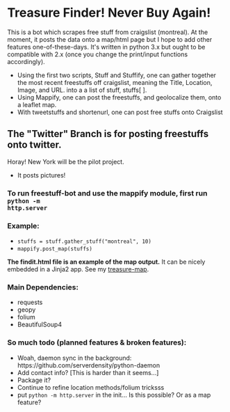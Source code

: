 # Treasure Finder! Never Buy Again!
This is a bot which scrapes free stuff from craigslist (montreal). At the moment, it posts the data onto a map/html page but I hope to add other features one-of-these-days. It's written in python 3.x but ought to be compatible with 2.x (once you change the print/input functions accordingly).

- Using the first two scripts, Stuff  and Stuffify, one can gather together the most recent freestuffs off craigslist, meaning the 
Title, Location, Image, and URL. into a a list of stuff, stuffs[ ]. 
- Using Mappify, one can post the freestuffs, and geolocalize them, onto a leaflet map.
- With tweetstuffs and shortenurl, one can post free stuffs onto Craigslist

## The "Twitter" Branch is for posting freestuffs onto twitter. 
Horay! New York will be the pilot project.
- It posts pictures!

### To run freestuff-bot and use the mappify module, first run <code>python -m http.server</code>
### Example:
* <code>stuffs = stuff.gather_stuff("montreal", 10)</code>
* <code>mappify.post_map(stuffs)</code> 

<b>The findit.html file is an example of the map output.</b> It can be nicely embedded in a Jinja2 app. See my  [treasure-map](https://github.com/polypmer/treasure-map).

### Main Dependencies:
<ul>
<li>requests</li>
<li>geopy</li>
<li>folium</li>
<li>BeautifulSoup4</li>
</ul>

### So much todo (planned features & broken features):
<ul>
  <li>Woah, daemon sync in the background: https://github.com/serverdensity/python-daemon</li>
  <li>Add contact info? [This is harder than it seems...]</li>
  <li>Package it?</li>
  <li>Continue to refine location methods/folium tricksss</li>
  <li>put <code>python -m http.server</code> in the init... Is this possible? Or as a map feature?</li>
</ul>

